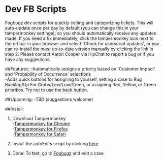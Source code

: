 # Dev FB Scripts
Fogbugz dev scripts for quickly editing and categorizing tickets. This will auto-update once per day by default (you can change this in your tampermonkey settings), so you should automatically receive any updates made. If you need a fix immediately, click the tampermonkey icon next to the url bar in your browser and select 'Check for userscript updates', or you can re-install the most up-to-date version manually by clicking the link in step 2. Please contact Aaron Cooper via HipChat to report a bug or if you have any suggestions.

##Features:
-Automatically assigns a priority based on 'Customer Impact' and 'Probability of Occurrence' selections<br>
-Adds quick buttons for assigning to yourself, setting a case to Bug Backlog/Up For Grabs/Low/Low/Green, or assigning Red, Yellow, or Green priorities. Try not to use the back button.

##Upcoming:
-TBD (suggestions welcome)

##Install:
1. Download Tampermonkey<br>
-<a href='https://chrome.google.com/webstore/detail/tampermonkey/dhdgffkkebhmkfjojejmpbldmpobfkfo?hl=en' target='_blank'>Tampermonkey for Chrome</a><br>
-<a href='https://addons.mozilla.org/en-Us/firefox/addon/tampermonkey/' target='_blank'>Tampermonkey for Firefox</a><br>
-<a href='http://tampermonkey.net/?browser=safari' target='_blank'>Tampermonkey for Safari</a>

2. Install the autoEdits script by clicking <a href='https://github.com/aHoyleCooper/fbScripts/raw/master/dev/fbAutoEdits.user.js' target='_blank'>here</a>

3. Done! To test, go to <a href='http://fogbugz/' target='_blank'>Fogbugz</a> and edit a case
